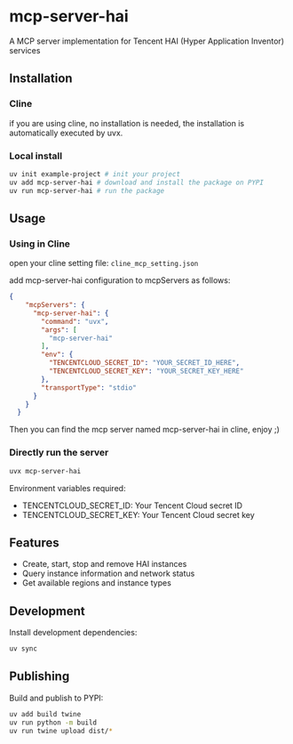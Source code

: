 # mcp-server-hai

A MCP server implementation for Tencent HAI (Hyper Application Inventor) services

## Installation

### Cline
if you are using cline, no installation is needed, the installation is automatically executed by uvx.

### Local install
```bash
uv init example-project # init your project
uv add mcp-server-hai # download and install the package on PYPI
uv run mcp-server-hai # run the package
```


## Usage

### Using in Cline
open your cline setting file: `cline_mcp_setting.json`

add mcp-server-hai configuration to mcpServers as follows:
```json
{
    "mcpServers": {
      "mcp-server-hai": {
        "command": "uvx",
        "args": [
          "mcp-server-hai"
        ],
        "env": {
          "TENCENTCLOUD_SECRET_ID": "YOUR_SECRET_ID_HERE",
          "TENCENTCLOUD_SECRET_KEY": "YOUR_SECRET_KEY_HERE"
        },
        "transportType": "stdio"
      }
    }
  }
```


Then you can find the mcp server named mcp-server-hai in cline, enjoy ;)

### Directly run the server

```bash
uvx mcp-server-hai
```

Environment variables required:
- TENCENTCLOUD_SECRET_ID: Your Tencent Cloud secret ID
- TENCENTCLOUD_SECRET_KEY: Your Tencent Cloud secret key

## Features

- Create, start, stop and remove HAI instances
- Query instance information and network status
- Get available regions and instance types

## Development

Install development dependencies:
```bash
uv sync
```

## Publishing
Build and publish to PYPI:
```bash
uv add build twine
uv run python -m build
uv run twine upload dist/*
